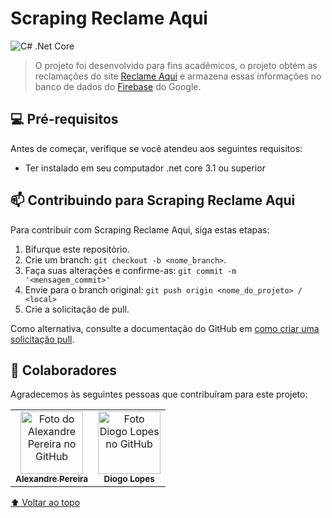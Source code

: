 # Scraping Reclame Aqui


![C# .Net Core](https://img.shields.io/github/languages/count/iuricode/README-template?style=for-the-badge)


> O projeto foi desenvolvido para fins acadêmicos, o projeto obtém as reclamações do site <a href="https://www.reclameaqui.com.br/">Reclame Aqui</a> e armazena essas informações
no banco de dados do <a href="https://firebase.google.com/products/realtime-database">Firebase</a> do Google.

## 💻 Pré-requisitos

Antes de começar, verifique se você atendeu aos seguintes requisitos:
<!---Estes são apenas requisitos de exemplo. Adicionar, duplicar ou remover conforme necessário--->
* Ter instalado em seu computador .net core 3.1 ou superior

## 📫 Contribuindo para Scraping Reclame Aqui
<!---Se o seu README for longo ou se você tiver algum processo ou etapas específicas que deseja que os contribuidores sigam, considere a criação de um arquivo CONTRIBUTING.md separado--->
Para contribuir com Scraping Reclame Aqui, siga estas etapas:

1. Bifurque este repositório.
2. Crie um branch: `git checkout -b <nome_branch>`.
3. Faça suas alterações e confirme-as: `git commit -m '<mensagem_commit>'`
4. Envie para o branch original: `git push origin <nome_do_projeto> / <local>`
5. Crie a solicitação de pull.

Como alternativa, consulte a documentação do GitHub em [como criar uma solicitação pull](https://help.github.com/en/github/collaborating-with-issues-and-pull-requests/creating-a-pull-request).

## 🤝 Colaboradores

Agradecemos às seguintes pessoas que contribuíram para este projeto:

<table>
  <tr>
    <td align="center">
      <a href="#">
        <img src="https://avatars.githubusercontent.com/u/75911620?v=4" width="100px;" alt="Foto do Alexandre Pereira no GitHub"/><br>
        <sub>
          <b>Alexandre Pereira </b>
        </sub>
      </a>
    </td>
    <td align="center">
      <a href="#">
        <img src="https://avatars.githubusercontent.com/u/5590144?v=4" width="100px;" alt="Foto Diogo Lopes no GitHub"/><br>
        <sub>
          <b>Diogo Lopes</b>
        </sub>
      </a>
    </td>    
  </tr>
</table>


[⬆ Voltar ao topo](#nome-do-projeto)<br>

